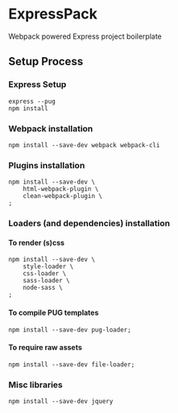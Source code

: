 ExpressPack
===========

Webpack powered Express project boilerplate


Setup Process
-------------

### Express Setup

    express --pug
    npm install


### Webpack installation

    npm install --save-dev webpack webpack-cli


### Plugins installation

    npm install --save-dev \
        html-webpack-plugin \
        clean-webpack-plugin \
    ;


### Loaders (and dependencies) installation


#### To render (s)css

    npm install --save-dev \
        style-loader \
        css-loader \
        sass-loader \
        node-sass \
    ;


#### To compile PUG templates

    npm install --save-dev pug-loader;


#### To require raw assets

    npm install --save-dev file-loader;


### Misc libraries

    npm install --save-dev jquery

